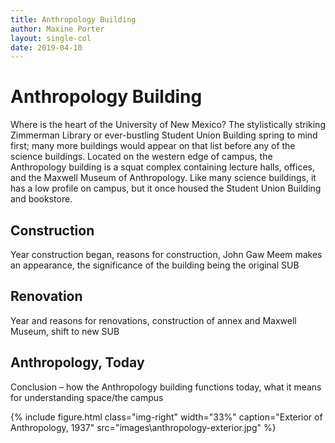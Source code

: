 ```yaml
---
title: Anthropology Building
author: Maxine Porter
layout: single-col
date: 2019-04-10
---
```



# Anthropology Building
Where is the heart of the University of New Mexico? The stylistically striking Zimmerman Library or ever-bustling Student Union Building spring to mind first; many more buildings would appear on that list before any of the science buildings. Located on the western edge of campus, the Anthropology building is a squat complex containing lecture halls, offices, and the Maxwell Museum of Anthropology. Like many science buildings, it has a low profile on campus, but it once housed the Student Union Building and bookstore.
## Construction
Year construction began, reasons for construction, John Gaw Meem makes an appearance, the significance of the building being the original SUB
## Renovation
Year and reasons for renovations, construction of annex and Maxwell Museum, shift to new SUB
## Anthropology, Today
Conclusion – how the Anthropology building functions today, what it means for understanding space/the campus


{% include figure.html class="img-right" width="33%" caption="Exterior of Anthropology, 1937" src="images\anthropology-exterior.jpg" %}
